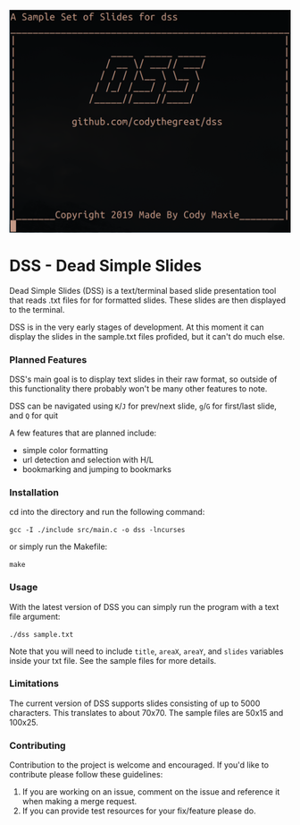 ![](DSS.png)

# DSS - Dead Simple Slides

Dead Simple Slides (DSS) is a text/terminal based slide presentation tool that reads .txt files for for formatted slides. These slides are then displayed to the terminal.

DSS is in the very early stages of development. At this moment it can display the slides in the sample.txt files profided, but it can't do much else. 

### Planned Features

DSS's main goal is to display text slides in their raw format, so outside of this functionality there probably won't be many other features to note.

DSS can be navigated using `K`/`J` for prev/next slide, `g`/`G` for first/last slide, and `Q` for quit

A few features that are planned include:
+ simple color formatting
+ url detection and selection with H/L
+ bookmarking and jumping to bookmarks 

### Installation

cd into the directory and run the following command:

`gcc -I ./include src/main.c -o dss -lncurses`

or simply run the Makefile:

`make`

### Usage

With the latest version of DSS you can simply run the program with a text file argument:

`./dss sample.txt`

Note that you will need to include `title`, `areaX`, `areaY`, and `slides` variables inside your txt file. See the sample files for more details.

### Limitations

The current version of DSS supports slides consisting of up to 5000 characters. This translates to about 70x70. The sample files are 50x15 and 100x25.

### Contributing

Contribution to the project is welcome and encouraged. If you'd like to contribute please follow these guidelines:
1. If you are working on an issue, comment on the issue and reference it when making a merge request.
2. If you can provide test resources for your fix/feature please do.

